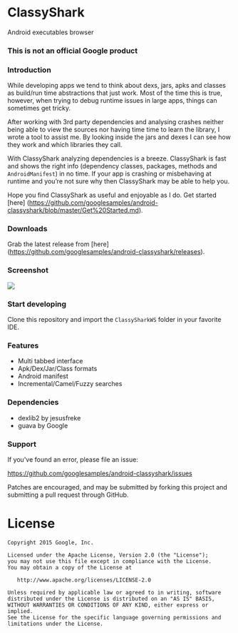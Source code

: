 # ClassyShark

Android executables browser

### This is not an official Google product

### Introduction

While developing apps we tend to think about dexs, jars, apks and classes as build/run time abstractions that just work. Most of the time this is true, however, when trying to debug runtime issues in large apps, things can sometimes get tricky.

After working with 3rd party dependencies and analysing crashes neither being able to view the sources nor having time time to learn the library, I wrote a tool to assist me. By looking inside the jars and dexes I can see how they work and which libraries they call. 

With ClassyShark analyzing dependencies is a breeze. ClassyShark is fast and shows the right info (dependency classes, packages, methods and `AndroidManifest`) in no time. If your app is crashing or misbehaving at runtime and you’re not sure why then ClassyShark may be able to help you.

Hope you find ClassyShark as useful and enjoyable as I do. Get started [here] (https://github.com/googlesamples/android-classyshark/blob/master/Get%20Started.md).

### Downloads

Grab the latest release from [here] (https://github.com/googlesamples/android-classyshark/releases).

### Screenshot

![](https://github.com/googlesamples/android-classyshark/blob/master/Resources/Intro.png)

### Start developing
Clone this repository and import the `ClassySharkWS` folder in your favorite IDE.

### Features
* Multi tabbed interface
* Apk/Dex/Jar/Class formats
* Android manifest
* Incremental/Camel/Fuzzy searches

### Dependencies
* dexlib2 by jesusfreke
* guava by Google

### Support
If you've found an error, please file an issue:

https://github.com/googlesamples/android-classyshark/issues

Patches are encouraged, and may be submitted by forking this project and
submitting a pull request through GitHub.

License
=======

    Copyright 2015 Google, Inc.

    Licensed under the Apache License, Version 2.0 (the "License");
    you may not use this file except in compliance with the License.
    You may obtain a copy of the License at

       http://www.apache.org/licenses/LICENSE-2.0

    Unless required by applicable law or agreed to in writing, software
    distributed under the License is distributed on an "AS IS" BASIS,
    WITHOUT WARRANTIES OR CONDITIONS OF ANY KIND, either express or implied.
    See the License for the specific language governing permissions and
    limitations under the License.



